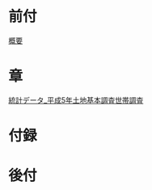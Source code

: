 # 前付
[概要](page_predef_概要.md)  
# 章
[統計データ_平成5年土地基本調査世帯調査](pages_chaps_統計データ_平成5年土地基本調査世帯調査.md)  
# 付録
# 後付
